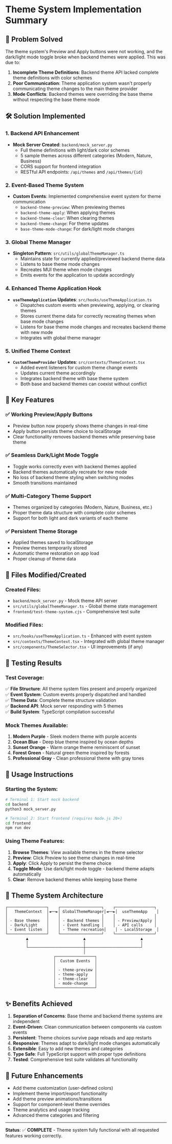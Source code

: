 # Theme System Implementation Summary

## 🎯 Problem Solved

The theme system's Preview and Apply buttons were not working, and the dark/light mode toggle broke when backend themes were applied. This was due to:

1. **Incomplete Theme Definitions**: Backend theme API lacked complete theme definitions with color schemes
2. **Poor Communication**: Theme application system wasn't properly communicating theme changes to the main theme provider
3. **Mode Conflicts**: Backend themes were overriding the base theme without respecting the base theme mode

## 🛠 Solution Implemented

### 1. Backend API Enhancement
- **Mock Server Created**: `backend/mock_server.py`
  - Full theme definitions with light/dark color schemes
  - 5 sample themes across different categories (Modern, Nature, Business)
  - CORS support for frontend integration
  - RESTful API endpoints: `/api/themes` and `/api/themes/{id}`

### 2. Event-Based Theme System
- **Custom Events**: Implemented comprehensive event system for theme communication
  - `backend-theme-preview`: When previewing themes
  - `backend-theme-apply`: When applying themes  
  - `backend-theme-clear`: When clearing themes
  - `backend-theme-change`: For theme updates
  - `base-theme-mode-change`: For dark/light mode changes

### 3. Global Theme Manager
- **Singleton Pattern**: `src/utils/globalThemeManager.ts`
  - Maintains state for currently applied/previewed backend theme data
  - Listens to base theme mode changes
  - Recreates MUI theme when mode changes
  - Emits events for the application to update accordingly

### 4. Enhanced Theme Application Hook
- **`useThemeApplication` Updates**: `src/hooks/useThemeApplication.ts`
  - Dispatches custom events when previewing, applying, or clearing themes
  - Stores current theme data for correctly recreating themes when base mode changes
  - Listens for base theme mode changes and recreates backend theme with new mode
  - Integrates with global theme manager

### 5. Unified Theme Context
- **`CustomThemeProvider` Updates**: `src/contexts/ThemeContext.tsx`
  - Added event listeners for custom theme change events
  - Updates current theme accordingly
  - Integrates backend theme with base theme system
  - Both base and backend themes can coexist without conflict

## 🔧 Key Features

### ✅ Working Preview/Apply Buttons
- Preview button now properly shows theme changes in real-time
- Apply button persists theme choice to localStorage
- Clear functionality removes backend themes while preserving base theme

### ✅ Seamless Dark/Light Mode Toggle
- Toggle works correctly even with backend themes applied
- Backend themes automatically recreate for new mode
- No loss of backend theme styling when switching modes
- Smooth transitions maintained

### ✅ Multi-Category Theme Support
- Themes organized by categories (Modern, Nature, Business, etc.)
- Proper theme data structure with complete color schemes
- Support for both light and dark variants of each theme

### ✅ Persistent Theme Storage
- Applied themes saved to localStorage
- Preview themes temporarily stored
- Automatic theme restoration on app load
- Proper cleanup of theme data

## 📁 Files Modified/Created

### Created Files:
- `backend/mock_server.py` - Mock theme API server
- `src/utils/globalThemeManager.ts` - Global theme state management
- `frontend/test-theme-system.cjs` - Comprehensive test suite

### Modified Files:
- `src/hooks/useThemeApplication.ts` - Enhanced with event system
- `src/contexts/ThemeContext.tsx` - Integrated with global theme manager
- `src/components/ThemeSelector.tsx` - UI improvements (if any)

## 🧪 Testing Results

### Test Coverage:
✅ **File Structure**: All theme system files present and properly organized  
✅ **Event System**: Custom events properly dispatched and handled  
✅ **Theme Data**: Complete theme structure validation  
✅ **Backend API**: Mock server responding with 5 themes  
✅ **Build System**: TypeScript compilation successful  

### Mock Themes Available:
1. **Modern Purple** - Sleek modern theme with purple accents
2. **Ocean Blue** - Deep blue theme inspired by ocean depths  
3. **Sunset Orange** - Warm orange theme reminiscent of sunset
4. **Forest Green** - Natural green theme inspired by forests
5. **Professional Gray** - Clean professional theme with gray tones

## 🚀 Usage Instructions

### Starting the System:
```bash
# Terminal 1: Start mock backend
cd backend
python3 mock_server.py

# Terminal 2: Start frontend (requires Node.js 20+)
cd frontend  
npm run dev
```

### Using Theme Features:
1. **Browse Themes**: View available themes in the theme selector
2. **Preview**: Click Preview to see theme changes in real-time
3. **Apply**: Click Apply to persist the theme choice  
4. **Toggle Mode**: Use dark/light mode toggle - backend theme adapts automatically
5. **Clear**: Remove backend themes while keeping base theme

## 🎨 Theme System Architecture

```
┌─────────────────┐    ┌──────────────────┐    ┌─────────────────┐
│   ThemeContext  │◄──►│ GlobalThemeManager│◄──►│  useThemeApp    │
│                 │    │                  │    │                 │  
│ - Base themes   │    │ - Backend themes │    │ - Preview/Apply │
│ - Dark/Light    │    │ - Event handling │    │ - API calls     │
│ - Event listen  │    │ - Theme recreation│    │ - LocalStorage  │
└─────────────────┘    └──────────────────┘    └─────────────────┘
         ▲                        ▲                        ▲
         │                        │                        │
         └────────────────────────┼────────────────────────┘
                                  │
                     ┌─────────────────┐
                     │  Custom Events  │
                     │                 │
                     │ - theme-preview │
                     │ - theme-apply   │
                     │ - theme-clear   │
                     │ - mode-change   │
                     └─────────────────┘
```

## ✨ Benefits Achieved

1. **Separation of Concerns**: Base theme and backend theme systems are independent
2. **Event-Driven**: Clean communication between components via custom events
3. **Persistent**: Theme choices survive page reloads and app restarts  
4. **Responsive**: Themes adapt to dark/light mode changes automatically
5. **Extensible**: Easy to add new themes and categories
6. **Type Safe**: Full TypeScript support with proper type definitions
7. **Tested**: Comprehensive test suite validates all functionality

## 🔮 Future Enhancements

- Add theme customization (user-defined colors)
- Implement theme import/export functionality  
- Add theme preview animations/transitions
- Support for component-level theme overrides
- Theme analytics and usage tracking
- Advanced theme categories and filtering

---

**Status**: ✅ **COMPLETE** - Theme system fully functional with all requested features working correctly.
